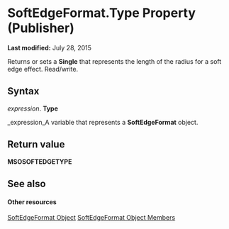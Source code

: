 
# SoftEdgeFormat.Type Property (Publisher)

 **Last modified:** July 28, 2015

Returns or sets a  **Single** that represents the length of the radius for a soft edge effect. Read/write.

## Syntax

 _expression_. **Type**

 _expression_A variable that represents a  **SoftEdgeFormat** object.


## Return value

 **MSOSOFTEDGETYPE**


## See also


#### Other resources


 [SoftEdgeFormat Object](c14a02e0-8af2-55c3-1e22-78d60e1213f0.md)
 [SoftEdgeFormat Object Members](9cd0fb12-33e1-2caf-bed3-53b199a7e77b.md)
